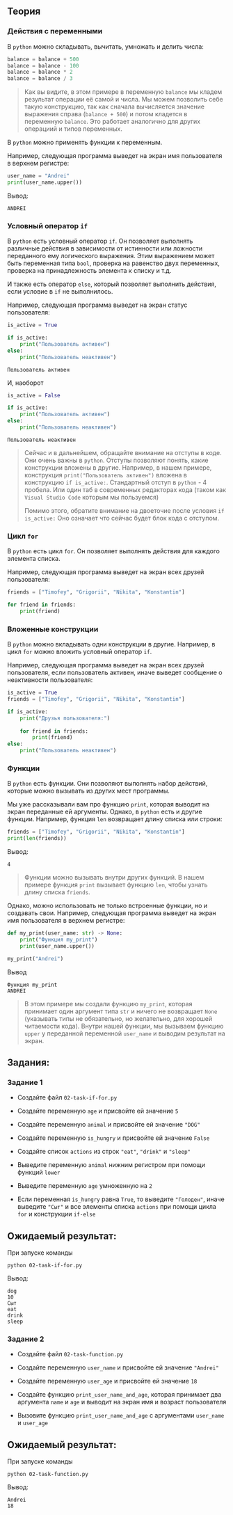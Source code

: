 ## **Теория**

### **Действия с переменными**

В `python` можно складывать, вычитать, умножать и делить числа:

```python
balance = balance + 500
balance = balance - 100
balance = balance * 2
balance = balance / 3
```

> Как вы видите, в этом примере в переменную `balance` мы кладем результат операции её самой и числа. Мы можем позволить себе такую конструкцию, так как сначала вычисляется значение выражения справа (`balance + 500`) и потом кладется в переменную `balance`. Это работает аналогично для других операциий и типов переменных.

В `python` можно применять функции к переменным.

Например, следующая программа выведет на экран имя пользователя в верхнем регистре:
```python
user_name = "Andrei"
print(user_name.upper())
```

Вывод:

```shell
ANDREI
```

### **Условный оператор `if`**

В `python` есть условный оператор `if`. Он позволяет выполнять различные действия в зависимости от истинности или ложности переданного ему логического выражения. Этим выражением может быть переменная типа `bool`, проверка на равенство двух переменных, проверка на принадлежность элемента к списку и т.д.

И также есть оператор `else`, который позволяет выполнить действия, если условие в `if` не выполнилось.

Например, следующая программа выведет на экран статус пользователя:
```python
is_active = True

if is_active:
    print("Пользователь активен")
else:
    print("Пользователь неактивен")
```

```shell
Пользователь активен
```
И, наоборот
```python
is_active = False

if is_active:
    print("Пользователь активен")
else:
    print("Пользователь неактивен")
```

```
Пользователь неактивен
```

> Сейчас и в дальнейшем, обращайте внимание на отступы в коде. Они очень важны в `python`. Отступы позволяют понять, какие конструкции вложены в другие. Например, в нашем примере, конструкция `print("Пользователь активен")` вложена в конструкцию `if is_active:`. Стандартный отступ в `python` - 4 пробела. Или один таб в современных редакторах кода (таком как `Visual Studio Code` которым мы пользуемся)
>
> Помимо этого, обратите внимание на двоеточие после условия `if is_active:` Оно означает что сейчас будет блок кода с отступом.

### **Цикл `for`**

В `python` есть цикл `for`. Он позволяет выполнять действия для каждого элемента списка.

Например, следующая программа выведет на экран всех друзей пользователя:

```python
friends = ["Timofey", "Grigorii", "Nikita", "Konstantin"]

for friend in friends:
    print(friend)
```

### **Вложенные конструкции**

В `python` можно вкладывать одни конструкции в другие. Например, в цикл `for` можно вложить условный оператор `if`.

Например, следующая программа выведет на экран всех друзей пользователя, если пользователь активен, иначе выведет сообщение о неактивности пользователя:

```python
is_active = True
friends = ["Timofey", "Grigorii", "Nikita", "Konstantin"]

if is_active:
    print("Друзья пользователя:")
    
    for friend in friends:
        print(friend)
else:
    print("Пользователь неактивен")
```

### **Функции**

В `python` есть функции. Они позволяют выполнять набор действий, которые можно вызывать из других мест программы.

Мы уже рассказывали вам про функцию `print`, которая выводит на экран переданные ей аргументы. Однако, в `python` есть и другие функции. Например, функция `len` возвращает длину списка или строки:

```python
friends = ["Timofey", "Grigorii", "Nikita", "Konstantin"]
print(len(friends))
```

Вывод:
```
4
```

> Функции можно вызывать внутри других функций. В нашем примере функция `print` вызывает функцию `len`, чтобы узнать длину списка `friends`.

Однако, можно использовать не только встроенные функции, но и создавать свои. Например, следующая программа выведет на экран имя пользователя в верхнем регистре:

```python
def my_print(user_name: str) -> None:
    print("Функция my_print")
    print(user_name.upper())

my_print("Andrei")
```

Вывод
```
Функция my_print
ANDREI
```

> В этом примере мы создали функцию `my_print`, которая принимает один аргумент типа `str` и ничего не возвращает `None` (указывать типы не обязательно, но желательно, для хорошей читаемости кода). Внутри нашей функции, мы вызываем функцию `upper` у переданной переменной `user_name` и выводим результат на экран.

## **Задания:**

### **Задание 1**
- Создайте файл `02-task-if-for.py`

- Создайте переменную `age` и присвойте ей значение `5`
- Создайте переменную `animal` и присвойте ей значение `"DOG"`
- Создайте переменную `is_hungry` и присвойте ей значение `False`
- Создайте список `actions` из строк `"eat"`, `"drink"` и `"sleep"`

- Выведите переменную `animal` нижним регистром при помощи функций `lower`
- Выведите переменную `age` умноженную на `2`
- Если переменная `is_hungry` равна `True`, то выведите `"Голоден"`, иначе выведите `"Сыт"` и все элементы списка `actions` при помощи цикла `for` и конструкции `if-else`

## **Ожидаемый результат:**

При запуске команды

```shell
python 02-task-if-for.py
```

Вывод:

```
dog
10
Сыт
eat
drink
sleep
```

### **Задание 2**

- Создайте файл `02-task-function.py`

- Создайте переменную `user_name` и присвойте ей значение `"Andrei"`
- Создайте переменную `user_age` и присвойте ей значение `18`
- Создайте функцию `print_user_name_and_age`, которая принимает два аргумента `name` и `age` и выводит на экран имя и возраст пользователя
- Вызовите функцию `print_user_name_and_age` с аргументами `user_name` и `user_age`

## **Ожидаемый результат:**

При запуске команды

```shell
python 02-task-function.py
```

Вывод:

```
Andrei
18
```
